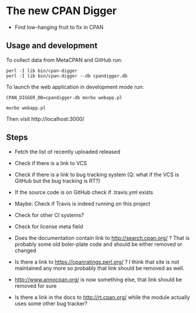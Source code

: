 # The new CPAN Digger

* Find low-hanging fruit to fix in CPAN

## Usage and development

To collect data from MetaCPAN and GitHub run:

```
perl -I lib bin/cpan-digger
perl -I lib bin/cpan-digger --db cpandigger.db
```

To launch the web application in development mode run:

```
CPAN_DIGGER_DB=cpandigger.db morbo webapp.pl

morbo webapp.pl
```

Then visit http://localhost:3000/

## Steps

* Fetch the list of recently uploaded released
* Check if there is a link to VCS
* Check if there is a link to bug tracking system (Q: what if the VCS is GitHub but the bug tracking is RT?)

* If the source code is on GitHub check if .travis.yml exists
* Maybe: Check if Travis is indeed running on this project

* Check for other CI systems?
* Check for license meta field


* Does the documentation contain link to http://search.cpan.org/ ? That is probably some old boler-plate code and should be either removed or changed
* Is there a link to https://cpanratings.perl.org/ ? I think that site is not maintained any more so probably that link should be removed as well.
* http://www.annocpan.org/ is now something else, that link should be removed for sure
* Is there a link in the docs to http://rt.cpan.org/ while the module actually uses some other bug tracker?

